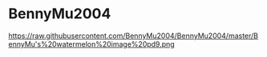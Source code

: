 # BennyMu2004

https://raw.githubusercontent.com/BennyMu2004/BennyMu2004/master/BennyMu's%20watermelon%20image%20pd9.png
